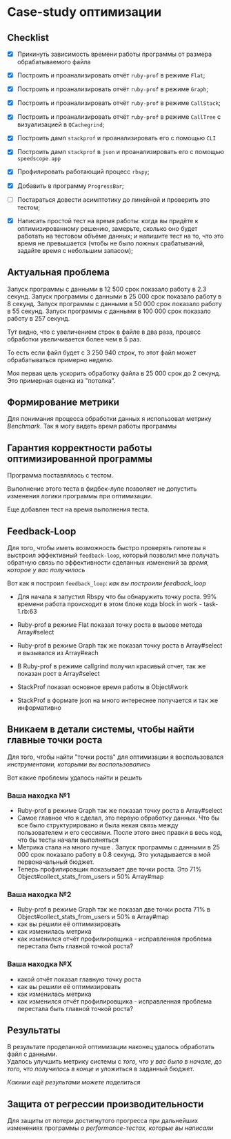 # Case-study оптимизации

## Checklist
- [x] Прикинуть зависимость времени работы программы от размера обрабатываемого файла
- [x] Построить и проанализировать отчёт `ruby-prof` в режиме `Flat`;
- [x] Построить и проанализировать отчёт `ruby-prof` в режиме `Graph`;
- [x] Построить и проанализировать отчёт `ruby-prof` в режиме `CallStack`;
- [x] Построить и проанализировать отчёт `ruby-prof` в режиме `CallTree` c визуализацией в `QCachegrind`;
- [x] Построить дамп `stackprof` и проанализировать его с помощью `CLI`
- [x] Построить дамп `stackprof` в `json` и проанализировать его с помощью `speedscope.app`
- [x] Профилировать работающий процесс `rbspy`;
- [x] Добавить в программу `ProgressBar`;
- [ ] Постараться довести асимптотику до линейной и проверить это тестом;
- [x] Написать простой тест на время работы: когда вы придёте к оптимизированному решению, замерьте, сколько оно будет работать на тестовом объёме данных; и напишите тест на то, что это время не превышается (чтобы не было ложных срабатываний, задайте время с небольшим запасом);


## Актуальная проблема
Запуск программы с данными в 12 500 срок показало работу в 2.3 секунд.
Запуск программы с данными в 25 000 срок показало работу в 8 секунд.
Запуск программы с данными в 50 000 срок показало работу в 55 секунд.
Запуск программы с данными в 100 000 срок показало работу в 257 секунд.

Тут видно, что с увеличением строк в файле в два раза, процесс обработки увеличивается более чем в 5 раз.

То есть если файл будет с 3 250 940 строк, то этот файл может обрабатываться примерно неделю.

Моя первая цель ускорить обработку файла в 25 000 срок до 2 секунд. Это примерная оценка из "потолка".

## Формирование метрики
Для понимания процесса обработки данных я использовал метрику *Benchmark*. Так я могу видеть время работы программы

## Гарантия корректности работы оптимизированной программы
Программа поставлялась с тестом.

Выполнение этого теста в фидбек-лупе позволяет не допустить изменения логики программы при оптимизации.

Еще добавлен тест на время выполнения теста.

## Feedback-Loop
Для того, чтобы иметь возможность быстро проверять гипотезы я выстроил эффективный `feedback-loop`, который позволил мне получать обратную связь по эффективности сделанных изменений за *время, которое у вас получилось*

Вот как я построил `feedback_loop`: *как вы построили feedback_loop*

- Для начала я запустил Rbspy что бы обнаружить точку роста. 99% времени работа происходит в этом блоке кода block in work - task-1.rb:63

- Ruby-prof в режиме Flat показал точку роста в вызове метода Array#select

- Ruby-prof в режиме Graph так же показал точку роста в Array#select и вызывался из Array#each

- В Ruby-prof в режиме callgrind получил красивый отчет, так же показан рост в Array#select

- StackProf показал основное время работы в Object#work

- StackProf в формате json на много интереснее получается и так же информативно


## Вникаем в детали системы, чтобы найти главные точки роста
Для того, чтобы найти "точки роста" для оптимизации я воспользовался *инструментами, которыми вы воспользовались*

Вот какие проблемы удалось найти и решить

### Ваша находка №1
- Ruby-prof в режиме Graph так же показал точку роста в Array#select
- Самое главное что я сделал, это первую обработку данных. Что бы все было структурировано и была некая связь между пользователем и его сессиями. После этого внес правки в весь код, что бы тесты начали выполняться
- Метрика стала на много лучше . Запуск программы с данными в 25 000 срок показало работу в 0.8 секунд. Это укладывается в мой первоначальный бюджет.
- Теперь профилировщик показывает две точки роста. Это 71% Object#collect_stats_from_users и 50% Array#map

### Ваша находка №2
- Ruby-prof в режиме Graph так же показал две точки роста 71% в Object#collect_stats_from_users и 50% в Array#map
- как вы решили её оптимизировать
- как изменилась метрика
- как изменился отчёт профилировщика - исправленная проблема перестала быть главной точкой роста?

### Ваша находка №X
- какой отчёт показал главную точку роста
- как вы решили её оптимизировать
- как изменилась метрика
- как изменился отчёт профилировщика - исправленная проблема перестала быть главной точкой роста?

## Результаты
В результате проделанной оптимизации наконец удалось обработать файл с данными.  
Удалось улучшить метрику системы с *того, что у вас было в начале, до того, что получилось в конце* и уложиться в заданный бюджет.

*Какими ещё результами можете поделиться*

## Защита от регрессии производительности
Для защиты от потери достигнутого прогресса при дальнейших изменениях программы *о performance-тестах, которые вы написали*